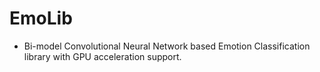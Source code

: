 # EmoLib

* Bi-model Convolutional Neural Network based Emotion Classification library with GPU acceleration support.